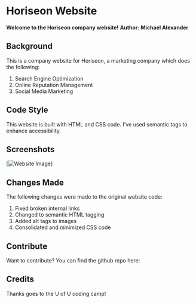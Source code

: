 # Horiseon Website

**Welcome to the Horiseon company website!**
**Author: Michael Alexander** 

## Background 

This is a company website for Horiseon, a marketing company which does the following:
1. Search Engine Optimization
2. Online Reputation Management
3. Social Media Marketing

## Code Style

This website is built with HTML and CSS code. I've used semantic tags to enhance accessibility. 

## Screenshots 

[![Website Image](/C:\Users\micha\code\Horiseon-Project-3\assets\images\Horiseon-website-image.png "Horiseon Website")]

## Changes Made

The following changes were made to the original website code:
1. Fixed broken internal links
2. Changed to semantic HTML tagging
3. Added alt tags to images
4. Consolidated and minimized CSS code 

## Contribute

Want to contribute? You can find the github repo here: 

## Credits

Thanks goes to the U of U coding camp!
